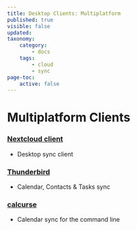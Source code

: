 ```yaml
---
title: Desktop Clients: Multiplatform
published: true
visible: false
updated:
taxonomy:
    category:
        - docs
    tags:
        - cloud
        - sync
page-toc:
    active: false
---
```


# Multiplatform Clients


### [Nextcloud client](desktop-sync-client)
- Desktop sync client

### [Thunderbird](thunderbird-calendar-contacts)
- Calendar, Contacts & Tasks sync

### [calcurse](calcurse-caldav)
- Calendar sync for the command line
